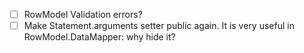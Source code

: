 - [ ] RowModel Validation errors?
- [ ] Make Statement.arguments setter public again. It is very useful in RowModel.DataMapper: why hide it?

